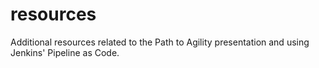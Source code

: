 # resources
Additional resources related to the Path to Agility presentation and using Jenkins' Pipeline as Code.
